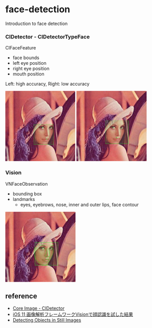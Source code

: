 # face-detection

Introduction to face detection 

### CIDetector - CIDetectorTypeFace
CIFaceFeature
- face bounds
- left eye position
- right eye position
- mouth position

Left: high accuracy,  Right: low accuracy

<img src="https://github.com/khhk10/face-detection/blob/master/images/lena_high.png" height="220"> <img src="https://github.com/khhk10/face-detection/blob/master/images/lena_low.png" height="220">

### Vision
VNFaceObservation
- bounding box
- landmarks
  - eyes, eyebrows, nose, inner and outer lips, face contour

<img src="https://github.com/khhk10/face-detection/blob/master/images/lena_landmarks.png" height="220">

## reference

- [Core Image - CIDetector](https://developer.apple.com/documentation/coreimage/cidetector)
- [iOS 11 画像解析フレームワークVisionで顔認識を試した結果](https://dev.classmethod.jp/smartphone/iphone/ios-11-vision/)
- [Detecting Objects in Still Images](https://developer.apple.com/documentation/vision/detecting_objects_in_still_images)
